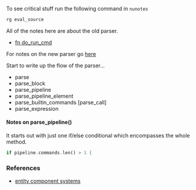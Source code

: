 
To see critical stuff run the following command in `nunotes`

```rust
rg eval_source
```

All of the notes here are about the old parser.

- [fn do_run_cmd](https://github.com/stormasm/nunotes/blob/main/brainstream.md#120624-how-does-a-new-parser-get-kicked-off-)

For notes on the new parser go [here](./../new-nu-parser)

Start to write up the flow of the parser...

- parse
- parse_block
- parse_pipeline   
- parse_pipeline_element
- parse_builtin_commands [parse_call]  
- parse_expression

#### Notes on parse_pipeline()

It starts out with just one if/else conditional which encompasses the whole method.

```rust
if pipeline.commands.len() > 1 {
  ```

### References

- [entity component systems](https://en.wikipedia.org/wiki/Entity_component_system)
